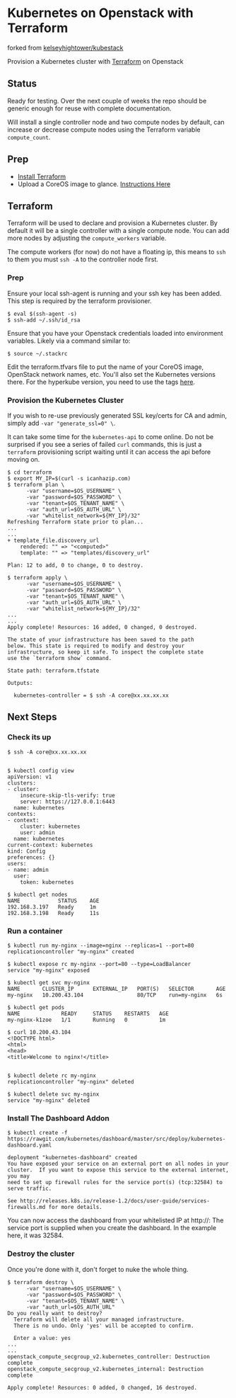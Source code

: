 # Kubernetes on Openstack with Terraform

forked from [kelseyhightower/kubestack](https://github.com/kelseyhightower/kubestack)

Provision a Kubernetes cluster with [Terraform](https://www.terraform.io) on Openstack

## Status

Ready for testing. Over the next couple of weeks the repo should be generic enough for reuse with complete documentation.

Will install a single controller node and two compute nodes by default, can increase or decrease compute nodes using the Terraform variable `compute_count`.

## Prep

- [Install Terraform](https://www.terraform.io/intro/getting-started/install.html)
- Upload a CoreOS image to glance. [Instructions Here](https://coreos.com/os/docs/latest/booting-on-openstack.html)

## Terraform

Terraform will be used to declare and provision a Kubernetes cluster. By default it will be a single controller with a single compute node. You can add more nodes by adjusting the `compute_workers` variable.

The compute workers (for now) do not have a floating ip, this means to `ssh` to them you must `ssh -A` to the controller node first.

### Prep

Ensure your local ssh-agent is running and your ssh key has been added. This step is required by the terraform provisioner.

```
$ eval $(ssh-agent -s)
$ ssh-add ~/.ssh/id_rsa
```

Ensure that you have your Openstack credentials loaded into environment variables. Likely via a command similar to:

```
$ source ~/.stackrc
```

Edit the terraform.tfvars file to put the name of your CoreOS image, OpenStack network names, etc. You'll also set the Kubernetes versions there. For the hyperkube version, you need to use the tags [here](https://quay.io/repository/coreos/hyperkube?tab=tags).


### Provision the Kubernetes Cluster

If you wish to re-use previously generated SSL key/certs for CA and admin, simply add `-var "generate_ssl=0" \`.

It can take some time for the `kubernetes-api` to come online.  Do not be surprised if you see a series of failed `curl` commands, this is just a `terraform` provisioning script waiting until it can access the api before moving on.

```
$ cd terraform
$ export MY_IP=$(curl -s icanhazip.com)
$ terraform plan \
      -var "username=$OS_USERNAME" \
      -var "password=$OS_PASSWORD" \
      -var "tenant=$OS_TENANT_NAME" \
      -var "auth_url=$OS_AUTH_URL" \
      -var "whitelist_network=${MY_IP}/32"
Refreshing Terraform state prior to plan...
...
...
+ template_file.discovery_url
    rendered: "" => "<computed>"
    template: "" => "templates/discovery_url"

Plan: 12 to add, 0 to change, 0 to destroy.

$ terraform apply \
      -var "username=$OS_USERNAME" \
      -var "password=$OS_PASSWORD" \
      -var "tenant=$OS_TENANT_NAME" \
      -var "auth_url=$OS_AUTH_URL" \
      -var "whitelist_network=${MY_IP}/32"
...
...
Apply complete! Resources: 16 added, 0 changed, 0 destroyed.

The state of your infrastructure has been saved to the path
below. This state is required to modify and destroy your
infrastructure, so keep it safe. To inspect the complete state
use the `terraform show` command.

State path: terraform.tfstate

Outputs:

  kubernetes-controller = $ ssh -A core@xx.xx.xx.xx
```

## Next Steps

### Check its up

```
$ ssh -A core@xx.xx.xx.xx


$ kubectl config view
apiVersion: v1
clusters:
- cluster:
    insecure-skip-tls-verify: true
    server: https://127.0.0.1:6443
  name: kubernetes
contexts:
- context:
    cluster: kubernetes
    user: admin
  name: kubernetes
current-context: kubernetes
kind: Config
preferences: {}
users:
- name: admin
  user:
    token: kubernetes

$ kubectl get nodes  
NAME            STATUS    AGE
192.168.3.197   Ready     1m
192.168.3.198   Ready     11s
```


### Run a container

```
$ kubectl run my-nginx --image=nginx --replicas=1 --port=80
replicationcontroller "my-nginx" created

$ kubectl expose rc my-nginx --port=80 --type=LoadBalancer
service "my-nginx" exposed

$ kubectl get svc my-nginx
NAME       CLUSTER_IP      EXTERNAL_IP   PORT(S)   SELECTOR       AGE
my-nginx   10.200.43.104                 80/TCP    run=my-nginx   6s

$ kubectl get pods
NAME             READY     STATUS    RESTARTS   AGE
my-nginx-k1zoe   1/1       Running   0          1m

$ curl 10.200.43.104
<!DOCTYPE html>
<html>
<head>
<title>Welcome to nginx!</title>


$ kubectl delete rc my-nginx
replicationcontroller "my-nginx" deleted

$ kubectl delete svc my-nginx
service "my-nginx" deleted
```

### Install The Dashboard Addon

```
$ kubectl create -f https://rawgit.com/kubernetes/dashboard/master/src/deploy/kubernetes-dashboard.yaml

deployment "kubernetes-dashboard" created
You have exposed your service on an external port on all nodes in your
cluster.  If you want to expose this service to the external internet, you may
need to set up firewall rules for the service port(s) (tcp:32584) to serve traffic.

See http://releases.k8s.io/release-1.2/docs/user-guide/services-firewalls.md for more details.

```
You can now access the dashboard from your whitelisted IP at http://<controller public ip>:<service port>
The service port is supplied when you create the dashboard. In the example here, it was 32584.


### Destroy the cluster

Once you're done with it, don't forget to nuke the whole thing.

```
$ terraform destroy \
      -var "username=$OS_USERNAME" \
      -var "password=$OS_PASSWORD" \
      -var "tenant=$OS_TENANT_NAME" \
      -var "auth_url=$OS_AUTH_URL"
Do you really want to destroy?
  Terraform will delete all your managed infrastructure.
  There is no undo. Only 'yes' will be accepted to confirm.

  Enter a value: yes
...
...
openstack_compute_secgroup_v2.kubernetes_controller: Destruction complete
openstack_compute_secgroup_v2.kubernetes_internal: Destruction complete

Apply complete! Resources: 0 added, 0 changed, 16 destroyed.    
```
